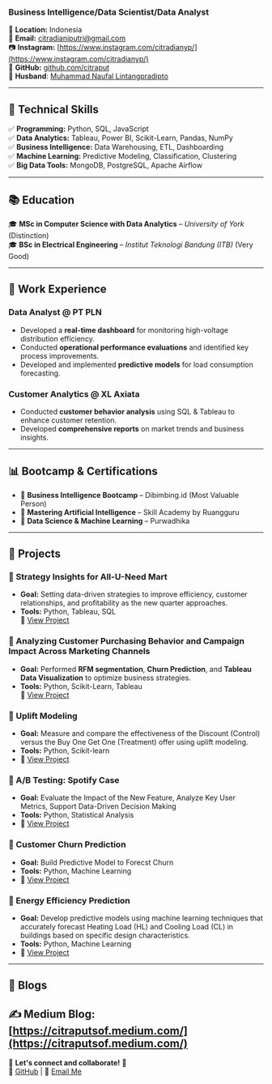 ### Business Intelligence/Data Scientist/Data Analyst  

📍 **Location:** Indonesia  
📧 **Email:** [citradianiputri@gmail.com](mailto:citradianiputri@gmail.com)  
📷 **Instagram:** [https://www.instagram.com/citradianyp/](https://www.instagram.com/citradianyp/)  
🔗 **GitHub:** [github.com/citraput](https://github.com/citraput)  
💍 **Husband**: [Muhammad Naufal Lintangpradipto](https://www.linkedin.com/in/muhammad-naufal-lintangpradipto-946654b6/?originalSubdomain=sa)  

---

## **🔹 Technical Skills**  
✅ **Programming:** Python, SQL, JavaScript  
✅ **Data Analytics:** Tableau, Power BI, Scikit-Learn, Pandas, NumPy  
✅ **Business Intelligence:** Data Warehousing, ETL, Dashboarding  
✅ **Machine Learning:** Predictive Modeling, Classification, Clustering  
✅ **Big Data Tools:** MongoDB, PostgreSQL, Apache Airflow  

---

## **📚 Education**  
🎓 **MSc in Computer Science with Data Analytics** – *University of York* (Distinction)  
🎓 **BSc in Electrical Engineering** – *Institut Teknologi Bandung (ITB)* (Very Good)  

---

## **💼 Work Experience**  
### **Data Analyst @ PT PLN**  
- Developed a **real-time dashboard** for monitoring high-voltage distribution efficiency.  
- Conducted **operational performance evaluations** and identified key process improvements.  
- Developed and implemented **predictive models** for load consumption forecasting.  

### **Customer Analytics @ XL Axiata**  
- Conducted **customer behavior analysis** using SQL & Tableau to enhance customer retention.  
- Developed **comprehensive reports** on market trends and business insights.  

---

## **📊 Bootcamp & Certifications**  
- 📌 **Business Intelligence Bootcamp** – Dibimbing.id (Most Valuable Person)  
- 📌 **Mastering Artificial Intelligence** – Skill Academy by Ruangguru  
- 📌 **Data Science & Machine Learning** – Purwadhika
  
---

## **📂 Projects**  
### **📌 Strategy Insights for All-U-Need Mart**  
- **Goal:** Setting data-driven strategies to improve efficiency, customer relationships, and profitability as the new quarter approaches. 
- **Tools:** Python, Tableau, SQL  
🔗 [View Project](https://drive.google.com/file/d/1Vqqenn0vl1VaueYGl2FaHhJG84Ei10lk/view?usp=sharing)  

### **📌 Analyzing Customer Purchasing Behavior and Campaign Impact Across Marketing Channels**  
- **Goal:** Performed **RFM segmentation**, **Churn Prediction**, and **Tableau Data Visualization** to optimize business strategies.  
- **Tools:** Python, Scikit-Learn, Tableau  
🔗 [View Project](https://drive.google.com/file/d/1omcU7pDiIz3M5lVkygL84NzML4cr5esZ/view?usp=sharing)

### **📌 Uplift Modeling** ###
- **Goal:** Measure and compare the effectiveness of the Discount (Control) versus the Buy One Get One (Treatment) offer using uplift modeling.  
- **Tools:** Python, Scikit-learn
- 🔗 [View Project](https://drive.google.com/file/d/1_GLsfPQfcN4x4jpfH1Pkc-FTxcRT__6L/view?usp=sharing)

### **📌 A/B Testing: Spotify Case** ###
- **Goal:** Evaluate the Impact of the New Feature, Analyze Key User Metrics, Support Data-Driven Decision Making
- **Tools:** Python, Statistical Analysis
- 🔗 [View Project](https://drive.google.com/file/d/1Hhxi_IAB_gbKlZoubZn8MNofQw2leKYo/view?usp=sharing)

### **📌 Customer Churn Prediction** ###
- **Goal:** Build Predictive Model to Forecst Churn
- **Tools:** Python, Machine Learning
- 🔗 [View Project](https://drive.google.com/file/d/1OWl43OCfw-ALF62msFkxkhQjq7FXNPHT/view?usp=sharing)

### **📌 Energy Efficiency Prediction** ###
- **Goal:** Develop predictive models using machine learning techniques that accurately forecast Heating Load (HL) and Cooling Load (CL) in buildings based on specific design characteristics.
- **Tools:** Python, Machine Learning
- 🔗 [View Project](https://drive.google.com/file/d/1HlqBduaDXcrP9AvdgMNePyV3gNo6wE6h/view?usp=sharing)

---

## **📜 Blogs**  
✍️ **Medium Blog:** [https://citraputsof.medium.com/](https://citraputsof.medium.com/)  
---

📢 **Let's connect and collaborate!** 🚀  
🔗 [GitHub](https://github.com/citraput) | 📧 [Email Me](mailto:citradianiputri@gmail.com) 

